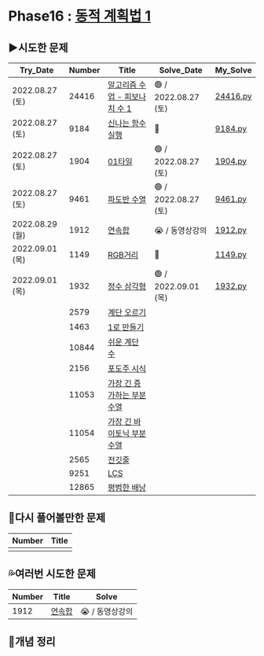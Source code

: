 # Phase16 : [동적 계획법 1](https://www.acmicpc.net/step/16)



## ▶️시도한 문제

| Try_Date        | Number                                                  | Title | Solve_Date           | My_Solve               |
| --------------- | ------------------------------------------------------------ | ------ | -------------------- | ---------------------- |
| 2022.08.27 (토) | 24416  | [알고리즘 수업 - 피보나치 수 1](https://www.acmicpc.net/problem/24416) | 🟢 / 2022.08.27 (토) | [24416.py](./24416.py) |
| 2022.08.27 (토) | 9184   | [신나는 함수 실행](https://www.acmicpc.net/problem/9184)     | 🔴                   | [9184.py](./9184.py)   |
| 2022.08.27 (토) | 1904   | [01타일](https://www.acmicpc.net/problem/1904)               | 🟢 / 2022.08.27 (토) | [1904.py](./1904.py)   |
| 2022.08.27 (토) | 9461   | [파도반 수열](https://www.acmicpc.net/problem/9461)          | 🟢 / 2022.08.27 (토) | [9461.py](./9461.py)   |
| 2022.08.29 (월) | 1912   | [연속합](https://www.acmicpc.net/problem/1912)               | 😭 / 동영상강의      | [1912.py](./1912.py)   |
| 2022.09.01 (목) | 1149   | [RGB거리](https://www.acmicpc.net/problem/1149)              | 🔴 | [1149.py](./1149.py) |
| 2022.09.01 (목) | 1932   | [정수 삼각형](https://www.acmicpc.net/problem/1932)          | 🟢 / 2022.09.01 (목) | [1932.py](./1932.py) |
|                 | 2579   | [계단 오르기](https://www.acmicpc.net/problem/2579)          |                     |                        |
|                 | 1463   | [1로 만들기](https://www.acmicpc.net/problem/1463)           |                     |                        |
|                 | 10844  | [쉬운 계단 수](https://www.acmicpc.net/problem/10844)        |                     |                        |
|                 | 2156   | [포도주 시식](https://www.acmicpc.net/problem/2156)          |                     |                        |
|                 | 11053  | [가장 긴 증가하는 부분 수열](https://www.acmicpc.net/problem/11053) |                     |                        |
|                 | 11054  | [가장 긴 바이토닉 부분 수열](https://www.acmicpc.net/problem/11054) |                     |                        |
|                 | 2565   | [전깃줄](https://www.acmicpc.net/problem/2565)               |                     |                        |
|                 | 9251   | [LCS](https://www.acmicpc.net/problem/9251)                  |                     |                        |
|                 | 12865  | [평범한 배낭](https://www.acmicpc.net/problem/12865)         |                     |                        |

## 💫다시 풀어볼만한 문제

| Number | Title |
| ------ | ----- |
|        |       |



## 💦여러번 시도한 문제

| Number | Title                                          | Solve          |
| ------ | ---------------------------------------------- | -------------- |
| 1912   | [연속합](https://www.acmicpc.net/problem/1912) | 😭 / 동영상강의 |



## 📑개념 정리

```python

```
